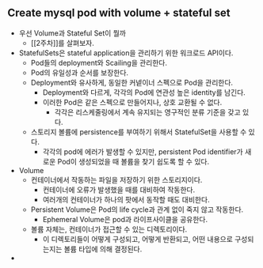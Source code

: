 ## Create mysql pod with volume + stateful set
- 우선 Volume과 Stateful Set이 뭘까
	- [[2주차]]를 살펴보자.
- StatefulSets은 stateful application을 관리하기 위한 워크로드 API이다.
	- Pod들의 deployment와 Scailing을 관리한다.
	- Pod의 유일성과 순서를 보장한다.
	- Deployment와 유사하게, 동일한 커넽이너 스펙으로 Pod을 관리한다.
		- Deployment와 다르게, 각각의 Pod에 연관성 높은 identity를 남긴다.
		- 이러한 Pod은 같은 스펙으로 만들어지나, 상호 교환될 수 없다.
			- 각각은 리스케줄링에서 계속 유지되는 영구적인 분류 기준을 갖고 있다.
	- 스토리지 볼륨에 persistence를 부여하기 위해서 StatefulSet을 사용할 수 있다.
		- 각각의 pod에 에러가 발생할 수 있지만, persistent Pod identifier가 새로운 Pod이 생성되었을 때 볼륨을 찾기 쉽도록 할 수 있다.
- Volume
	- 컨테이너에서 작동하는 파일을 저장하기 위한 스토리지이다.
		- 컨테이너에 오류가 발생했을 때를 대비하여 작동한다.
		- 여러개의 컨테이너가 하나의 팟에서 동작할 때도 대비한다.
	- Persistent Volume은 Pod의 life cycle과 관계 없이 죽지 않고 작동한다.
		- Ephemeral Volume은 pod과 라이프사이클을 공유한다.
	- 볼륨 자체는, 컨테이너가 접근할 수 있는 디렉토리이다.
		- 이 디렉토리들이 어떻게 구성되고, 어떻게 반환되고, 어떤 내용으로 구성되는지는 볼륨 타입에 의해 결정된다.
- 